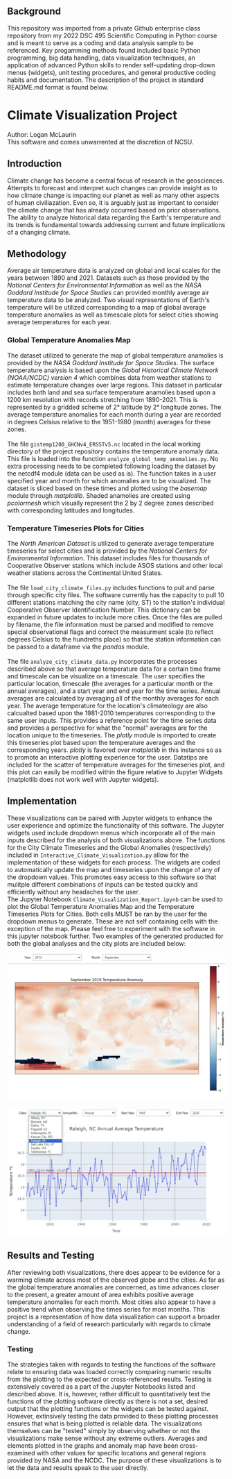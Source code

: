 ## Background
This repository was imported from a private Github enterprise class repository from my 2022 DSC 495 Scientific Computing in Python course and is meant to serve as a coding and data analysis sample to be referenced. Key progamming methods found included basic Python programming, big data handling, data visualization techniques, an application of advanced Python skills to render self-updating drop-down menus (widgets), unit testing procedures, and general productive coding habits and documentation. The description of the project in standard README.md format is found below.

# Climate Visualization Project

Author: Logan McLaurin
<br>
This software and comes unwarrented at the discretion of NCSU.

## Introduction

Climate change has become a central focus of research in the geosciences. Attempts to forecast and interpret such changes can provide insight as to how climate change is impacting our planet as well as many other aspects of human civiliazation. Even so, it is arguably just as important to consider the climate change that has already occurred based on prior observations. The ability to analyze historical data regarding the Earth's temperature and its trends is fundamental towards addressing current and future implications of a changing climate.

## Methodology

Average air temperature data is analyzed on global and local scales for the years between 1890 and 2021. Datasets such as those provided by the *National Centers for Environmental Information* as well as the *NASA Goddard Institude for Space Studies* can provided monthly average air temperature data to be analyzed. Two visual representations of Earth's temperature will be utilized corresponding to a map of global average temperature anomalies as well as timescale plots for select cities showing average temperatures for each year.

### Global Temperature Anomalies Map

The dataset utilized to generate the map of global temperature anamolies is provided by the *NASA Goddard Institude for Space Studies*. The surface temperature analysis is based upon the *Global Historical Climate Network (NOAA/NCDC) version 4* which combines data from weather stations to estimate temperature changes over large regions. This dataset in particular includes both land and sea surface temperature anamolies based upon a 1200 km resolution with records stretching from 1890-2021. This is represented by a gridded scheme of 2° latitude by 2° longitude zones. The average temperature anomalies for each month during a year are recorded in degrees Celsius relative to the 1951-1980 (month) averages for these zones.
<br>
<br>
The file `gistemp1200_GHCNv4_ERSSTv5.nc` located in the local working directory of the project repository contains the temperature anomaly data. This file is loaded into the function `analyze_global_temp_anomalies.py`. No extra processing needs to be completed following loading the dataset by the netcdf4 module (data can be used as is). The function takes in a user specified year and month for which anomalies are to be visualized. The dataset is sliced based on these times and plotted using the *basemap* module through *matplotlib*. Shaded anamolies are created using *pcolormesh* which visually represent the 2 by 2 degree zones described with corresponding latitudes and longitudes.

### Temperature Timeseries Plots for Cities

The *North American Dataset* is utilized to generate average temperature timeseries for select cities and is provided by the *National Centers for Environmental Information*. This dataset includes files for thousands of Cooperative Observer stations which include ASOS stations and other local weather stations across the Continental United States. 
<br>
<br>
The file `load_city_climate_files.py` includes functions to pull and parse through specific city files. The software currently has the capacity to pull 10 different stations matching the city name (city, ST) to the station's individual Cooperative Observer Identification Number. This dictionary can be expanded in future updates to include more cities. Once the files are pulled by filename, the file information must be parsed and modified to remove special observational flags and correct the measurment scale (to reflect degrees Celsius to the hundreths place) so that the station information can be passed to a dataframe via the *pandas* module.
<br>
<br>
The file `analyze_city_climate_data.py` incorporates the processes described above so that average temperature data for a certain time frame and timescale can be visualize on a timescale. The user specifies the particular location, timescale (the averages for a particular month or the annual averages), and a start year and end year for the time series. Annual averages are calculated by averaging all of the monthly averages for each year. The average temperature for the location's climateology are also calcualted based upon the 1981-2010 temperatures corresponding to the same user inputs. This provides a reference point for the time series data and provides a perspective for what the "normal" averages are for the location unique to the timeseries. The *plotly* module is imported to create this timeseries plot based upon the temperature averages and the corresponding years. *plotly* is favored over *matplotlib* in this instance so as to promote an interactive plotting experience for the user. Datatips are included for the scatter of temperature averages for the timeseries plot, and this plot can easily be modified within the figure relative to Jupyter Widgets (matplotlib does not work well with Jupyter widgets).

## Implementation

These visualizations can be paired with Jupyter widgets to enhance the user experience and optimize the functionality of this software. The Jupyter widgets used include dropdown menus which incorporate all of the main inputs described for the analysis of both visualizations above. The functions for the City Climate Timeseries and the Global Anomalies (respectively) included in `Interactive_Climate_Visualization.py` allow for the implementation of these widgets for each process. The widgets are coded to automatically update the map and timeseries upon the change of any of the dropdown values. This promotes easy access to this software so that mulitple different combinations of inputs can be tested quickly and efficiently without any headaches for the user.
<br>
The Jupyter Notebook `Climate_Visualization_Report.ipynb` can be used to plot the Global Temperature Anomalies Map and the Temperature Timeseries Plots for Cities. Both cells MUST be ran by the user for the dropdown menus to generate. These are not self containing cells with the exception of the map. Please feel free to experiment with the software in this jupyter notebook further. Two examples of the generated producted for both the global analyses and the city plots are included below:

![plot](World_Climate_Anomalies_Example.png)

![plot](City_Climate_Time_Series_Example.png)

## Results and Testing

After reviewing both visualizations, there does appear to be evidence for a warming climate across most of the observed globe and the cities. As far as the global temperature anomalies are concerned, as time advances closer to the present, a greater amount of area exhibits positive average temperature anomalies for each month. Most cities also appear to have a positive trend when observing the times series for most months. This project is a representation of how data visualization can support a broader understanding of a field of research particularly with regards to climate change.

### Testing

The strategies taken with regards to testing the functions of the software relate to ensuring data was loaded correctly comparing numeric results from the plotting to the expected or cross-referenced results. Testing is extensively covered as a part of the Jupyter Notebooks listed and described above. It is, however, rather difficult to quantitatively test the functions of the plotting software directly as there is not a set, desired output that the plotting functions or the widgets can be tested against. However, extinsively testing the data provided to these plotting processes ensures that what is being plotted is reliable data. The visualizations themselves can be "tested" simply by observing whether or not the visualizations make sense without any extreme outliers. Averages and elements plotted in the graphs and anomaly map have been cross-examined with other values for specific locations and general regions provided by NASA and the NCDC. The purpose of these visualizations is to let the data and results speak to the user directly.
